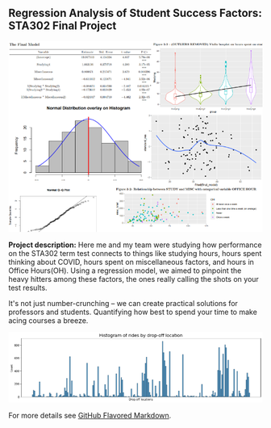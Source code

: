 ## Regression Analysis of Student Success Factors: STA302 Final Project

<img src="images/misc pics/school project.png?raw=true"/>

**Project description:** 
Here me and my team were studying how performance on the STA302 term test connects to things like studying hours, hours spent thinking about COVID, hours spent on miscellaneous factors, and hours in Office Hours(OH). 
Using a regression model, we aimed to pinpoint the heavy hitters among these factors, the ones really calling the shots on your test results.

It's not just number-crunching – we can create practical solutions for professors and students. Quantifying how best to spend your time to make acing courses a breeze.



<img src="images/project1/output3.png?raw=true"/>

For more details see [GitHub Flavored Markdown](https://guides.github.com/features/mastering-markdown/).
